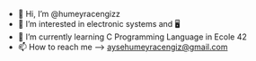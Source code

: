 - 👋 Hi, I’m @humeyracengizz
- 👀 I’m interested in electronic systems and 🖥
- 🌱 I’m currently learning C Programming Language in Ecole 42  
- 📫 How to reach me --> aysehumeyracengiz@gmail.com                                        
                        
     
